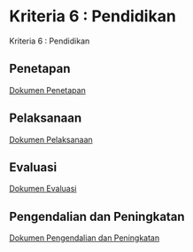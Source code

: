 # Kriteria 6 : Pendidikan
Kriteria 6 : Pendidikan

## Penetapan
[Dokumen Penetapan](/pendidikan/penetapan)

## Pelaksanaan
[Dokumen Pelaksanaan](/pendidikan/pelaksanaan)

## Evaluasi
[Dokumen Evaluasi](/pendidikan/evaluasi)

## Pengendalian dan Peningkatan
[Dokumen Pengendalian dan Peningkatan](/pendidikan/pengendalianpeningkatan)